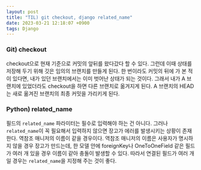 ```yaml
---
layout: post
title: "TIL) git checkout, django related_name"
date: 2023-03-21 12:18:07 +0900
tags: Django
---
```


### Git) checkout

checkout으로 현재 기준으로 커밋의 앞뒤를 왔다갔다 할 수 있다. 그런데 이때 상태를 저장해 두기 위해 깃은 임의의 브랜치를 만들게 된다. 한 번이라도 커밋의 뒤에 가 본 적이 있다면, 내가 있던 브랜치에서는 이미 벗어난 상태가 되는 것이다.
그래서 내가 A 브랜치에 있었더라도 checkout을 하면 다른 브랜치로 옮겨지게 된다. A 브랜치의 HEAD는 새로 옮겨진 브랜치의 최종 커밋을 가리키게 된다.

### Python) related_name

필드의 `related_name` 파라미터는 필수로 입력해야 하는 건 아니다. 그러나 `related_name`이 꼭 필요해서 입력하지 않으면 장고가 에러를 발생시키는 상황이 존재한다. 역참조 매니저의 이름이 같을 경우이다.
역참조 매니저의 이름은 사용자가 명시하지 않을 경우 장고가 만드는데, 한 모델 안에 foreignKey나 OneToOneField 같은 필드가 여러 개 있을 경우 이름이 같아 충돌이 발생할 수 있다. 따라서 연결된 필드가 여러 개일 경우는 `related_name`을 지정해 주는 것이 좋다.
